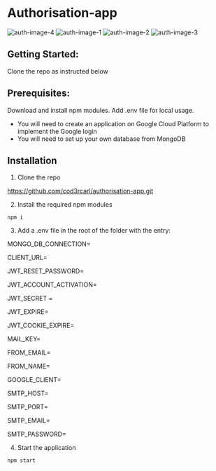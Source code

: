 # Authorisation-app


![auth-image-4](https://i.ibb.co/X2tm7hc/Screenshot-2021-02-20-at-12-36-09.png "Landing")
![auth-image-1](https://i.ibb.co/F3XYwFT/Screenshot-2021-02-20-at-12-33-25.png "Login")
![auth-image-2](https://i.ibb.co/TrRWjwg/Screenshot-2021-02-20-at-12-33-40.png "Register")
![auth-image-3](https://i.ibb.co/k8FB6B7/Screenshot-2021-02-20-at-12-34-23.png "Forgot")

## Getting Started:

Clone the repo as instructed below

## Prerequisites:

Download and install npm modules. Add .env file for local usage. 

 - You will need to create an application on Google Cloud Platform to implement the Google login 
 - You will need to set up your own database from MongoDB
 
## Installation

1.  Clone the repo

https://github.com/cod3rcarl/authorisation-app.git

2. Install the required npm modules

`npm i`

3. Add a .env file in the root of the folder with the entry:


MONGO_DB_CONNECTION=

CLIENT_URL=

JWT_RESET_PASSWORD=

JWT_ACCOUNT_ACTIVATION=

JWT_SECRET = 

JWT_EXPIRE=

JWT_COOKIE_EXPIRE=

MAIL_KEY=

FROM_EMAIL=

FROM_NAME=

GOOGLE_CLIENT=

SMTP_HOST=

SMTP_PORT=

SMTP_EMAIL=

SMTP_PASSWORD=

4. Start the application

`npm start`





